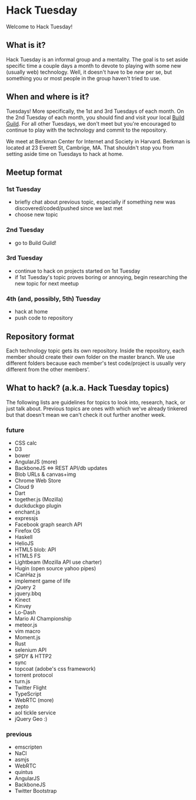 # Hack Tuesday

Welcome to Hack Tuesday!

## What is it?

Hack Tuesday is an informal group and a mentality. The goal is to set aside specific time a couple days a month to devote to playing with some new (usually web) technology. Well, it doesn't have to be _new_ per se, but something you or most people in the group haven't tried to use.

## When and where is it?

Tuesdays! More specifically, the 1st and 3rd Tuesdays of each month. On the 2nd Tuesday of each month, you should find and visit your local [Build Guild](http://buildguild.org). For all other Tuesdays, we don't meet but you're encouraged to continue to play with the technology and commit to the repository.

We meet at Berkman Center for Internet and Society in Harvard. Berkman is located at 23 Everett St, Cambrige, MA. That shouldn't stop you from setting aside time on Tuesdays to hack at home.

## Meetup format

### 1st Tuesday

* briefly chat about previous topic, especially if something new was discovered/coded/pushed since we last met
* choose new topic

### 2nd Tuesday

* go to Build Guild!

### 3rd Tuesday

* continue to hack on projects started on 1st Tuesday
* if 1st Tuesday's topic proves boring or annoying, begin researching the new topic for next meetup

### 4th (and, possibly, 5th) Tuesday

* hack at home
* push code to repository

## Repository format

Each technology topic gets its own repository. Inside the repository, each member should create their own folder on the master branch. We use different folders because each member's test code/project is usually very different from the other members'.

## What to hack? (a.k.a. Hack Tuesday topics)

The following lists are guidelines for topics to look into, research, hack, or just talk about. Previous topics are ones with which we've already tinkered but that doesn't mean we can't check it out further another week.

### future

* CSS calc
* D3
* bower
* AngularJS (more)
* BackboneJS <=> REST API/db updates
* Blob URLs & canvas+img
* Chrome Web Store
* Cloud 9
* Dart
* together.js (Mozilla)
* duckduckgo plugin
* enchant.js
* expressjs
* Facebook graph search API
* Firefox OS
* Haskell
* HelioJS
* HTML5 blob: API
* HTML5 FS
* Lightbeam (Mozilla API use charter)
* Hugin (open source yahoo pipes)
* ICanHaz js
* implement game of life
* jQuery 2
* jquery.bbq
* Kinect
* Kinvey
* Lo-Dash
* Mario AI Championship
* meteor.js
* vim macro
* Moment.js
* Rust
* selenium API
* SPDY & HTTP2
* sync
* topcoat (adobe's css framework)
* torrent protocol
* turn.js
* Twitter Flight
* TypeScript
* WebRTC (more)
* zepto
* aol tickle service
* jQuery Geo :)

### previous

* emscripten
* NaCl
* asmjs
* WebRTC
* quintus
* AngularJS
* BackboneJS
* Twitter Bootstrap
